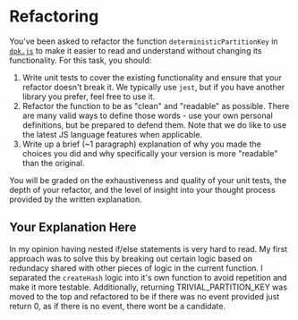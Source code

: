 # Refactoring

You've been asked to refactor the function `deterministicPartitionKey` in [`dpk.js`](dpk.js) to make it easier to read and understand without changing its functionality. For this task, you should:

1. Write unit tests to cover the existing functionality and ensure that your refactor doesn't break it. We typically use `jest`, but if you have another library you prefer, feel free to use it.
2. Refactor the function to be as "clean" and "readable" as possible. There are many valid ways to define those words - use your own personal definitions, but be prepared to defend them. Note that we do like to use the latest JS language features when applicable.
3. Write up a brief (~1 paragraph) explanation of why you made the choices you did and why specifically your version is more "readable" than the original.

You will be graded on the exhaustiveness and quality of your unit tests, the depth of your refactor, and the level of insight into your thought process provided by the written explanation.

## Your Explanation Here
In my opinion having nested if/else statements is very hard to read. My first approach was to solve this by breaking out certain logic based on redundacy shared with other pieces of logic in the current function. I separated the `createHash` logic into it's own function to avoid repetition and make it more testable. Additionally, returning TRIVIAL_PARTITION_KEY was moved to the top and refactored to be if there was no event provided just return 0, as if there is no event, there wont be a candidate.